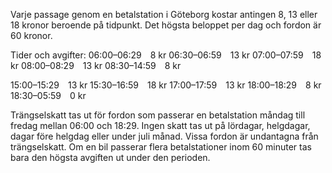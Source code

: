 Varje passage genom en betalstation i Göteborg kostar antingen 8, 13 eller 18 kronor beroende på tidpunkt. Det högsta beloppet per dag och fordon är 60 kronor.

Tider och avgifter:
06:00–06:29 8 kr
06:30–06:59 13 kr
07:00–07:59 18 kr
08:00–08:29 13 kr
08:30–14:59 8 kr

15:00–15:29 13 kr
15:30–16:59 18 kr
17:00–17:59 13 kr
18:00–18:29 8 kr
18:30–05:59 0 kr

Trängselskatt tas ut för fordon som passerar en betalstation måndag till fredag mellan 06:00 och 18:29. Ingen skatt tas ut på lördagar, helgdagar, dagar före helgdag eller under juli månad. Vissa fordon är undantagna från trängselskatt. Om en bil passerar flera betalstationer inom 60 minuter tas bara den högsta avgiften ut under den perioden.